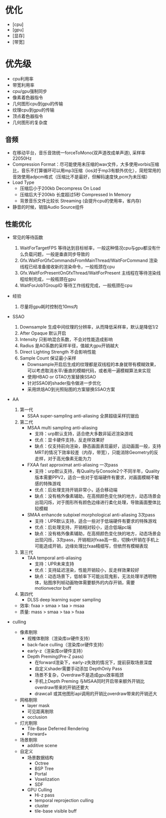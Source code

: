# 优化
* [cpu]
* [gpu]
* [显存]
* [带宽]

# 优先级
* cpu利用率
* 带宽利用率
* cpu/gpu强制同步
* 像素着色器指令
* 几何图形cpu到gpu的传输
* 纹理cpu到gpu的传输
* 顶点着色器指令
* 几何图形的复杂度

## 音频
* 在移动平台，音乐音效统一forceToMono(双声道改成单声道), 采样率22050Hz
* Compression Format：尽可能使用未压缩的wav文件，大多使用vorbis压缩比，音乐不打算循环可以用mp3压缩（ios对于mp3有额外优化），简短常用的音效使用adpcm格式（压缩比不是最好，但解码速度快,pcm为未压缩）
* Load Type
    * 压缩后小于200kb Decompress On Load
    * 压缩后大于200kb 长度超过5秒 Compressed In Memory
    * 背景音乐文件比较长 Streaming (会提升cpu的使用率，省内存)
* 静音的时候，销毁Audio Source组件

## 性能优化
* 常见的等待函数
    1. WaitForTargetFPS 等待达到目标帧率，一般这种情况cpu与gpu都没有什么负载问题，一般是垂直同步导致的
    2. Gfx.WaitForGfxCommandsFromMainThread/WaitForCommand 渲染线程已经准备接收新的渲染命令，一般瓶颈在cpu
    3. Gfx.WaitForPresentOnGfxThread/WaitForPresent 主线程在等待渲染线程绘制完成，一般瓶颈在gpu
    4. WaitForJobTGroupID 等待工作线程完成，一般瓶颈在cpu
* 经验
    1. 尽量将gpu耗时控制在10ms内
* SSAO
    1. Downsample 生成中间纹理的分辨率，从而降低采样率，默认是降低1/2
    2. After Opaque 默认开启
    3. Intensity 只影响混合系数，不会对性能造成影响
    4. Radius 是AO系数的采样半径，值越大gpu开销越大
    5. Direct Lighting Strength 不会影响性能
    6. Sample Count 保证最小采样
        * Downsample开启后生成的纹理都是双线程的本身就带有模糊效果，可以考虑取消水平/垂直的模糊代码，或者用一遍模糊算法来实现
        * 使用HBAO or GTAO方案替换SSAO
        * 针对SSAO的shader指令做进一步优化
        * 采用烘焙AO到光照贴图的方案替换SSAO方案
* AA
    1. 第一代 
        * SSAA super-sampling anti-aliasing 全屏超级采样抗锯齿
    2. 第二代 
        * MSAA multi sampling anti-aliasing 
            * 支持：urp默认支持，适合绝大多数非延迟渲染游戏
            * 优点：显卡硬件支持，反走样效果好
            * 缺点：仅支持前向渲染，静态画面表现最好，运动画面一般，支持MRT的情况下效率较差（内存，带宽），只能消除Geometry的反走样，对于高光像素无能为力
        * FXAA fast approximat anti-aliasing 一次pass
            * 支持：urp默认支持，有Quality与Console2个不同半年，Quality版本需要PPV2，适合一些对于低端硬件有要求，对画面模糊不敏感的特殊游戏
            * 优点：后处理支持开销非常小，适合移动端
            * 缺点：没有格外像素辅助，在高频颜色变化快的地方，动态场景会出现闪烁，对于图形所有颜色边缘进行柔化处理，导致画面整体比较模糊
        * SMAA enhancde subpixel morphological anti-aliasing 3次pass
            * 支持：UPR默认支持，适合一些对于低端硬件有要求的特殊游戏
            * 优点：后处理支持，开销相对较小，适合低端pc端
            * 缺点：没有格外像素辅助，在高频颜色变化快的地方，动态场景会出现闪烁，3次pass，开销相对fxaa高一些，切换rt开销在手机上可能造成开销，边缘处理比fxaa精细写，但依然有模糊表现
    3. 第三代
        * TAA temporal anti-aliasing
            * 支持：UPR未来支持
            * 优点：支持延迟渲染，性能开销较小，反走样效果较好
            * 缺点：动态场景下，低帧率下可能出现鬼影，无法处理半透明物体，贴图序列帧动画物体需要额外的内存开销，需要motionvector buff
    4. 第四代
        * DLSS deep learning super sampling
    * 效率: fxaa > smaa > taa > msaa
    * 质量: mass > smaa > taa > fxaa

* culling
    * 像素剔除
        * 视椎体剔除（渲染库or硬件支持）
        * back-face culling（渲染库or硬件支持）
        * early-z（渲染库or硬件支持）
        * Depth Preming(Pre-Z pass)
            * 在forward渲染下，early-z失效的情况下，提前获取场景深度
            * 自定义shader需要手动添加 DepthOnly Pass
            * 场景不复杂，Overdraw不是造成gpu效率瓶颈
            * 手机上Depth Preming 与MSAA同时开启带来额外开销比overdraw带来的开销还要大
            * drawcall 或其他图形api调用的开销比overdraw带来的开销还大
    * 网格剔除
        * layer mask
        * 可见距离剔除
        * occlusion
    * 灯光剔除
        * Tile-Base Deferred Rendering
        * Forward+
    * 场景剔除
        * additive scene
    * 自定义
        * 场景数据结构
            * Octree
            * BSP Tree
            * Portal
            * Voxelization
            * SDF
        * GPU Culling
            * Hi-z pass
            * temporal reprojection culling
            * cluster
            * tile-base visible buff
    


